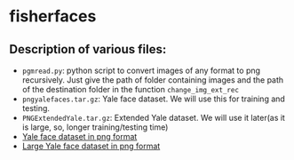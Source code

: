 # fisherfaces
## Description of various files:
- `pgmread.py`: python script to convert images of any format to png recursively. Just give the path of folder containing images and the path of the destination folder in the function `change_img_ext_rec`
- `pngyalefaces.tar.gz`: Yale face dataset. We will use this for training and testing.
- `PNGExtendedYale.tar.gz`: Extended Yale dataset. We will use it later(as it is large, so, longer training/testing time)
- [Yale face dataset in png format](https://cseiitbacin-my.sharepoint.com/:f:/g/personal/aryan_cse_iitb_ac_in/Et6BnVVe5F5NjplmIFJL3WIB-BxYNXQNtb3E0or9-7dkMg?e=0iIo1x)
- [Large Yale face dataset in png format](https://cseiitbacin-my.sharepoint.com/:f:/g/personal/aryan_cse_iitb_ac_in/EtswDEWht01Bq1GdRjRIOAABizoB696okFiLIQTusce02w?e=h4BR90)
